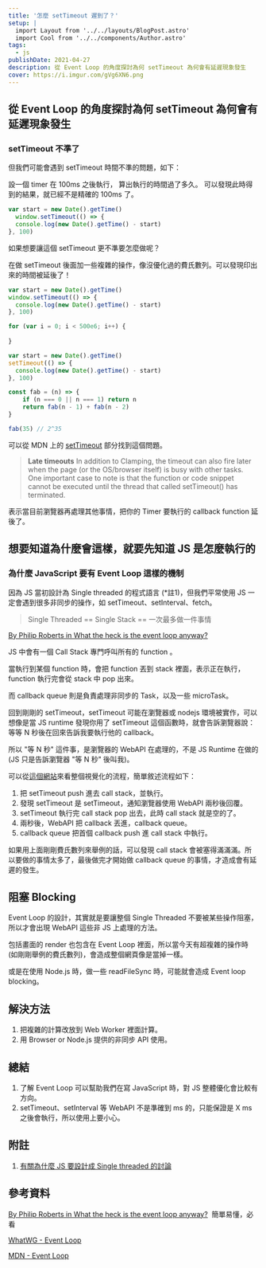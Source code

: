 ```yaml
---
title: '怎麼 setTimeout 遲到了？'
setup: |
  import Layout from '../../layouts/BlogPost.astro'
  import Cool from '../../components/Author.astro'
tags:
  - js
publishDate: 2021-04-27
description: 從 Event Loop 的角度探討為何 setTimeout 為何會有延遲現象發生
cover: https://i.imgur.com/gVg6XN6.png
---
```


## 從 Event Loop 的角度探討為何 setTimeout 為何會有延遲現象發生

### setTimeout 不準了

但我們可能會遇到 setTimeout 時間不準的問題，如下：

設一個 timer 在 100ms 之後執行， 算出執行的時間過了多久。
可以發現此時得到的結果，就已經不是精確的 100ms 了。

```javascript
var start = new Date().getTime()
  window.setTimeout(() => {
  console.log(new Date().getTime() - start)
}, 100)
```

如果想要讓這個 setTimeout 更不準要怎麼做呢？

在做 setTimeout 後面加一些複雜的操作，像沒優化過的費氏數列。可以發現印出來的時間被延後了！

```javascript
var start = new Date().getTime()
window.setTimeout(() => {
  console.log(new Date().getTime() - start)
}, 100)

for (var i = 0; i < 500e6; i++) {
	
}
```

```javascript
var start = new Date().getTime()
setTimeout(() => {
  console.log(new Date().getTime() - start)
}, 100)

const fab = (n) => {
    if (n === 0 || n === 1) return n
    return fab(n - 1) + fab(n - 2)
}

fab(35) // 2^35
```

可以從 MDN 上的 [setTimeout](https://developer.mozilla.org/en-US/docs/Web/API/WindowOrWorkerGlobalScope/setTimeout) 部分找到這個問題。

> **Late timeouts** 
In addition to Clamping, the timeout can also fire later when the page (or the OS/browser itself) is busy with other tasks. One important case to note is that the function or code snippet cannot be executed until the thread that called setTimeout() has terminated.

表示當目前瀏覽器再處理其他事情，把你的 Timer 要執行的 callback function 延後了。

## 想要知道為什麼會這樣，就要先知道 JS 是怎麼執行的

### 為什麼 JavaScript 要有 Event Loop 這樣的機制

因為 JS 當初設計為 Single threaded 的程式語言 (*註1)，但我們平常使用 JS 一定會遇到很多非同步的操作，如 setTimeout、setInterval、fetch。

> Single Threaded == Single Stack == 一次最多做一件事情

[By Philip Roberts in What the heck is the event loop anyway?](https://www.youtube.com/watch?v=8aGhZQkoFbQ) 

JS 中會有一個 Call Stack 專門呼叫所有的 function 。

當執行到某個 function 時，會把 function 丟到 stack 裡面，表示正在執行，function 執行完會從 stack 中 pop 出來。

而 callback queue 則是負責處理非同步的 Task，以及一些 microTask。

回到剛剛的 setTimeout，setTimeout 可能在瀏覽器或 nodejs 環境被實作，可以想像是當 JS runtime 發現你用了 setTimeout 這個函數時，就會告訴瀏覽器說：等等 N 秒後在回來告訴我要執行他的 callback。

所以 "等 N 秒" 這件事，是瀏覽器的 WebAPI 在處理的，不是 JS Runtime 在做的 (JS 只是告訴瀏覽器 "等 N 秒" 後叫我)。

可以從[這個網站](http://latentflip.com/loupe/?code=c2V0VGltZW91dChmdW5jdGlvbiB0aW1lb3V0KCkgewogICAgY29uc29sZS5sb2coIkNsaWNrIHRoZSBidXR0b24hIik7Cn0sIDUwMDApOwo%3D!!!PGJ1dHRvbj5DbGljayBtZSE8L2J1dHRvbj4%3D)來看整個視覺化的流程，簡單敘述流程如下：

1. 把 setTimeout  push 進去 call stack，並執行。
2. 發現 setTimeout 是 setTimeout，通知瀏覽器使用 WebAPI 兩秒後回覆。
3. setTimeout 執行完 call stack pop 出去，此時 call stack 就是空的了。
4. 兩秒後，WebAPI 把 callback 丟進，callback queue。
5. callback queue 把首個 callback push 進 call stack 中執行。

如果用上面剛剛費氏數列來舉例的話，可以發現 call stack 會被塞得滿滿滿。所以要做的事情太多了，最後做完才開始做 callback queue 的事情，才造成會有延遲的發生。

## 阻塞 Blocking

Event Loop 的設計，其實就是要讓整個 Single Threaded 不要被某些操作阻塞，所以才會出現 WebAPI 這些非 JS 上處理的方法。

包括畫面的 render 也包含在 Event Loop 裡面，所以當今天有超複雜的操作時 (如剛剛舉例的費氏數列)，會造成整個網頁像是當掉一樣。

或是在使用 Node.js 時，做一些 readFileSync 時，可能就會造成 Event loop blocking。

## 解決方法

1. 把複雜的計算改放到 Web Worker 裡面計算。
2. 用 Browser or Node.js 提供的非同步 API 使用。

## 總結
1. 了解 Event Loop 可以幫助我們在寫 JavaScript 時，對 JS 整體優化會比較有方向。
2. setTimeout、setInterval 等 WebAPI 不是準確到 ms 的，只能保證是 X ms 之後會執行，所以使用上要小心。

## 附註

1. [有關為什麼 JS 要設計成 Single threaded 的討論]([https://stackoverflow.com/questions/17959663/why-is-node-js-single-threaded](https://stackoverflow.com/questions/17959663/why-is-node-js-single-threaded))

## 參考資料

[By Philip Roberts in What the heck is the event loop anyway?](https://www.youtube.com/watch?v=8aGhZQkoFbQ)   簡單易懂，必看

[WhatWG - Event Loop](https://html.spec.whatwg.org/multipage/webappapis.html#event-loops)

[MDN - Event Loop](https://developer.mozilla.org/zh-TW/docs/Web/JavaScript/EventLoop)